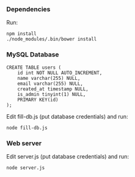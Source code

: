 
### Dependencies

Run:

    npm install
    ./node_modules/.bin/bower install

### MySQL Database

    CREATE TABLE users (
        id int NOT NULL AUTO_INCREMENT,
        name varchar(255) NULL,
        email varchar(255) NULL,
        created_at timestamp NULL,
        is_admin tinyint(1) NULL,
        PRIMARY KEY(id)
    );

Edit fill-db.js (put database credentials) and run:

    node fill-db.js

### Web server

Edit server.js (put database credentials) and run:

    node server.js
